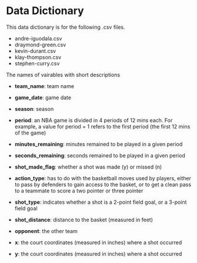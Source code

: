 # Data Dictionary  
This data dictionary is for the following .csv files.  

* andre-iguodala.csv
* draymond-green.csv  
* kevin-durant.csv
* klay-thompson.csv
* stephen-curry.csv  


The names of vairables with short descriptions  

* **team_name**: team name  

* **game_date**: game date  

* **season**: season  

* **period**: an NBA game is divided in 4 periods of 12 mins each. For example, a value
for period = 1 refers to the first period (the first 12 mins of the game)  

* **minutes_remaining**: minutes remained to be played in a given period  

* **seconds_remaining**: seconds remained to be played in a given period  

* **shot_made_flag**: whether a shot was made (y) or missed (n)  

* **action_type**: has to do with the basketball moves used by players, either to pass by
defenders to gain access to the basket, or to get a clean pass to a teammate to score a
two pointer or three pointer  

* **shot_type**: indicates whether a shot is a 2-point field goal, or a 3-point field goal  

* **shot_distance**: distance to the basket (measured in feet)  	

* **opponent**: the other team	

* **x**: the court coordinates (measured in inches) where a shot occurred	 

* **y**: the court coordinates (measured in inches) where a shot occurred  
